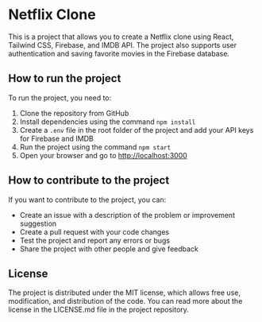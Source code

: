 # Netflix Clone

This is a project that allows you to create a Netflix clone using React, Tailwind CSS, Firebase, and IMDB API. The project also supports user authentication and saving favorite movies in the Firebase database.

## How to run the project

To run the project, you need to:

1. Clone the repository from GitHub
2. Install dependencies using the command `npm install`
3. Create a `.env` file in the root folder of the project and add your API keys for Firebase and IMDB
4. Run the project using the command `npm start`
5. Open your browser and go to [http://localhost:3000](http://localhost:3000)

## How to contribute to the project

If you want to contribute to the project, you can:

- Create an issue with a description of the problem or improvement suggestion
- Create a pull request with your code changes
- Test the project and report any errors or bugs
- Share the project with other people and give feedback

## License

The project is distributed under the MIT license, which allows free use, modification, and distribution of the code. You can read more about the license in the LICENSE.md file in the project repository.
